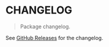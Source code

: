 # CHANGELOG

> Package changelog.

See [GitHub Releases](https://github.com/stdlib-js/stats-base-dists-gamma-mode/releases) for the changelog.